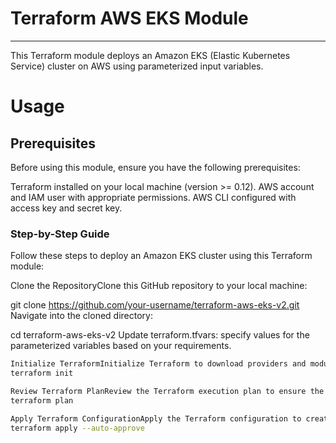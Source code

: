 # Terraform AWS EKS Module

***********************************

This Terraform module deploys an Amazon EKS (Elastic Kubernetes Service) cluster on AWS using parameterized input variables.

# Usage
## Prerequisites
Before using this module, ensure you have the following prerequisites:

Terraform installed on your local machine (version >= 0.12).
AWS account and IAM user with appropriate permissions.
AWS CLI configured with access key and secret key.

### Step-by-Step Guide
Follow these steps to deploy an Amazon EKS cluster using this Terraform module:

Clone the RepositoryClone this GitHub repository to your local machine:

git clone https://github.com/your-username/terraform-aws-eks-v2.git
Navigate into the cloned directory:

cd terraform-aws-eks-v2
Update terraform.tfvars: specify values for the parameterized variables based on your requirements.

```bash
Initialize TerraformInitialize Terraform to download providers and modules:  
terraform init

Review Terraform PlanReview the Terraform execution plan to ensure the configuration is correct:  
terraform plan

Apply Terraform ConfigurationApply the Terraform configuration to create the EKS cluster:  
terraform apply --auto-approve
